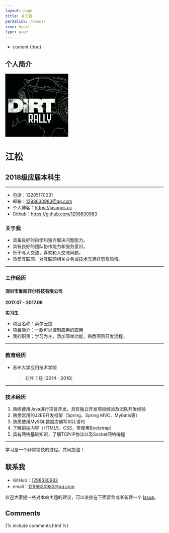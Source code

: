 ```yaml
---
layout: page
title: 关于我
permalink: /about/
icon: heart
type: page
---
```


* content
{:toc}

## 个人简介

<img src="/img/dirt rally.jpg" width = "200" height = "200"/>

# 江松

## 2018级应届本科生

* * *
 
 *   电话：13205170031
 *   邮箱：1298630983@qq.com
 *   个人博客：https://jasonos.cc
 *   Github：https://github.com/1298630983

### <span>关于我</span>

*   具备良好的自学和独立解决问题能力。
*   具有良好的团队协作能力和服务意识。
*   乐于与人交流，喜欢和人交流问题。
*   热爱互联网，对互联网相关业务或技术充满好奇及热情。

* * *

### 工作经历

#### 深圳市鲁斯菲尔科技有限公司

**2017.07 - 2017.08**

**实习生**

*   项目名称：索尔云控 
*   项目简介：一款可以控制应用的应用
*   我的职责：学习为主，添加简单功能，熟悉项目开发流程。

* * *

### <span>教育经历</span>

*   苏州大学应用技术学院
    > 软件工程 (**2014 - 2018**)

* * *

### <span>技术经历</span>

1.  熟练使用Java进行项目开发，具有独立开发项目经验及团队开发经验
2.  熟悉常用的J2EE开发框架（Spring、Spring MVC、Mybatis等）
3.  熟悉使用MySQL数据库编写SQL语句
4.  了解前端内容（HTML5，CSS，常使用Bootstrap）
5.  具有网络基础知识，了解TCP/IP协议以及Socket网络编程

* * *


学习是一个非常愉快的过程。共同加油！

## 联系我

* GitHub：[1298630983](https://github.com/1298630983)
* email：1298630983@qq.com

欢迎大家提一些对本站主题的建议，可以直接在下面留言或者新建一个 [Issue](https://github.com/1298630983/1298630983.github.io/issues)。

## Comments

{% include comments.html %}
